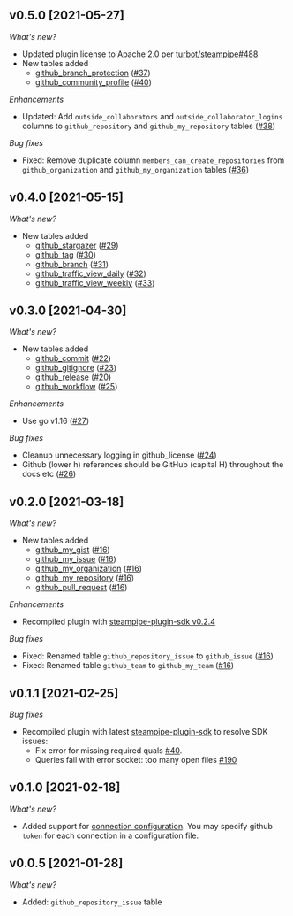 ## v0.5.0 [2021-05-27]

_What's new?_

- Updated plugin license to Apache 2.0 per [turbot/steampipe#488](https://github.com/turbot/steampipe/issues/488)
- New tables added
  - [github_branch_protection](https://hub.steampipe.io/plugins/turbot/github/tables/github_branch_protection) ([#37](https://github.com/turbot/steampipe-plugin-github/issues/37))
  - [github_community_profile](https://hub.steampipe.io/plugins/turbot/github/tables/github_community_profile) ([#40](https://github.com/turbot/steampipe-plugin-github/issues/40))

_Enhancements_

- Updated: Add `outside_collaborators` and `outside_collaborator_logins` columns to `github_repository` and `github_my_repository` tables ([#38](https://github.com/turbot/steampipe-plugin-github/issues/38))

_Bug fixes_

- Fixed: Remove duplicate column `members_can_create_repositories` from `github_organization` and `github_my_organization` tables ([#36](https://github.com/turbot/steampipe-plugin-github/pull/36))

## v0.4.0 [2021-05-15]

_What's new?_

- New tables added
  - [github_stargazer](https://hub.steampipe.io/plugins/turbot/github/tables/github_stargazer) ([#29](https://github.com/turbot/steampipe-plugin-github/pull/29))
  - [github_tag](https://hub.steampipe.io/plugins/turbot/github/tables/github_tag) ([#30](https://github.com/turbot/steampipe-plugin-github/pull/30))
  - [github_branch](https://hub.steampipe.io/plugins/turbot/github/tables/github_branch) ([#31](https://github.com/turbot/steampipe-plugin-github/pull/31))
  - [github_traffic_view_daily](https://hub.steampipe.io/plugins/turbot/github/tables/github_traffic_view_daily) ([#32](https://github.com/turbot/steampipe-plugin-github/pull/32))
  - [github_traffic_view_weekly](https://hub.steampipe.io/plugins/turbot/github/tables/github_traffic_view_weekly) ([#33](https://github.com/turbot/steampipe-plugin-github/pull/33))


## v0.3.0 [2021-04-30]

_What's new?_

- New tables added
  - [github_commit](https://hub.steampipe.io/plugins/turbot/github/tables/github_commit) ([#22](https://github.com/turbot/steampipe-plugin-github/pull/22))
  - [github_gitignore](https://hub.steampipe.io/plugins/turbot/github/tables/github_gitignore) ([#23](https://github.com/turbot/steampipe-plugin-github/pull/23))
  - [github_release](https://hub.steampipe.io/plugins/turbot/github/tables/github_release) ([#20](https://github.com/turbot/steampipe-plugin-github/pull/20))
  - [github_workflow](https://hub.steampipe.io/plugins/turbot/github/tables/github_workflow) ([#25](https://github.com/turbot/steampipe-plugin-github/pull/25))

_Enhancements_

- Use go v1.16 ([#27](https://github.com/turbot/steampipe-plugin-github/pull/27))

_Bug fixes_

- Cleanup unnecessary logging in github_license ([#24](https://github.com/turbot/steampipe-plugin-github/pull/24))
- Github (lower h) references should be GitHub (capital H) throughout the docs etc ([#26](https://github.com/turbot/steampipe-plugin-github/pull/26))


## v0.2.0 [2021-03-18]

_What's new?_

- New tables added
  - [github_my_gist](https://hub.steampipe.io/plugins/turbot/github/tables/github_my_gist) ([#16](https://github.com/turbot/steampipe-plugin-github/pull/16))
  - [github_my_issue](https://hub.steampipe.io/plugins/turbot/github/tables/github_my_issue) ([#16](https://github.com/turbot/steampipe-plugin-github/pull/16))
  - [github_my_organization](https://hub.steampipe.io/plugins/turbot/github/tables/github_my_organization) ([#16](https://github.com/turbot/steampipe-plugin-github/pull/16))
  - [github_my_repository](https://hub.steampipe.io/plugins/turbot/github/tables/github_my_repository) ([#16](https://github.com/turbot/steampipe-plugin-github/pull/16))
  - [github_pull_request](https://hub.steampipe.io/plugins/turbot/github/tables/github_pull_request) ([#16](https://github.com/turbot/steampipe-plugin-github/pull/16))

_Enhancements_

- Recompiled plugin with [steampipe-plugin-sdk v0.2.4](https://github.com/turbot/steampipe-plugin-sdk/blob/main/CHANGELOG.md#v024-2021-03-16)

_Bug fixes_

- Fixed: Renamed table `github_repository_issue` to `github_issue` ([#16](https://github.com/turbot/steampipe-plugin-github/pull/16))
- Fixed: Renamed table `github_team` to `github_my_team` ([#16](https://github.com/turbot/steampipe-plugin-github/pull/16))


## v0.1.1 [2021-02-25]

_Bug fixes_

- Recompiled plugin with latest [steampipe-plugin-sdk](https://github.com/turbot/steampipe-plugin-sdk) to resolve SDK issues:
  - Fix error for missing required quals [#40](https://github.com/turbot/steampipe-plugin-sdk/issues/42).
  - Queries fail with error socket: too many open files [#190](https://github.com/turbot/steampipe/issues/190)


## v0.1.0 [2021-02-18]

_What's new?_

- Added support for [connection configuration](https://github.com/turbot/steampipe-plugin-github/blob/main/docs/index.md#connection-configuration). You may specify github `token` for each connection in a configuration file.


## v0.0.5 [2021-01-28]

_What's new?_

- Added: `github_repository_issue` table
